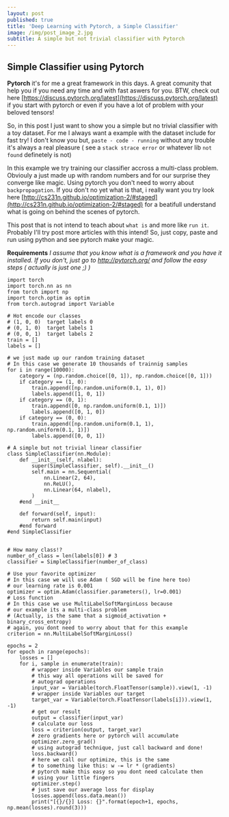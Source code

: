 ```yaml
---
layout: post
published: true
title: 'Deep Learning with Pytorch, a Simple Classifier'
image: /img/post_image_2.jpg
subtitle: A simple but not trivial classifier with Pytorch
---
```

## Simple Classifier using Pytorch

**Pytorch** it's for me a great framework in this days. A great comunity that help you if you need any time and with fast aswers for you.
BTW, check out here [https://discuss.pytorch.org/latest](https://discuss.pytorch.org/latest) if you start with pytorch or even if you have a lot of problem with your beloved tensors!

So, in this post I just want to show you a simple but no trivial classifier with a toy dataset. For me I always want a example with the dataset include for fast try! 
I don't know you but, `paste - code - running` without any trouble it's always a real pleasure ( see a `stack strace error` or whatever lib `not found` definetely is not)

In this example we try training our classifier accross a multi-class problem. Obviouly a just made up with random numbers and for our surprise they converge like magic.
Using pytorch you don't need to worry about `backpropagation`. If you don't no yet what is that, i really want you try look here [http://cs231n.github.io/optimization-2/#staged](http://cs231n.github.io/optimization-2/#staged) for a beatifull understand what is going on behind the scenes of pytorch.

This post that is not intend to teach about `what is` and more like `run it`. 
Probably I'll try post more articles with this intend!
So, just copy, paste and run using python and see pytorch make your magic.

**Requirements**
_I assume that you know what is a framework and you have it installed. If you don't, just go to http://pytorch.org/ and follow the easy steps ( actually is just one ;) )_



    import torch
    import torch.nn as nn
    from torch import np
    import torch.optim as optim
    from torch.autograd import Variable

    # Hot encode our classes
    # (1, 0, 0)  target labels 0
    # (0, 1, 0)  target labels 1
    # (0, 0, 1)  target labels 2
    train = []
    labels = []

    # we just made up our random training dataset
    # In this case we generate 10 thousands of trainnig samples
    for i in range(10000):
        category = (np.random.choice([0, 1]), np.random.choice([0, 1]))
        if category == (1, 0):
            train.append([np.random.uniform(0.1, 1), 0])
            labels.append([1, 0, 1])
        if category == (0, 1):
            train.append([0, np.random.uniform(0.1, 1)])
            labels.append([0, 1, 0])
        if category == (0, 0):
            train.append([np.random.uniform(0.1, 1), np.random.uniform(0.1, 1)])
            labels.append([0, 0, 1])

    # A simple but not trivial linear classifier
    class SimpleClassifier(nn.Module):    
        def __init__(self, nlabel):
            super(SimpleClassifier, self).__init__()
            self.main = nn.Sequential(
                nn.Linear(2, 64),
                nn.ReLU(),
                nn.Linear(64, nlabel),
            )
        #end __init__

        def forward(self, input):
            return self.main(input)
        #end forward
    #end SimpleClassifier


    # How many class!?
    number_of_class = len(labels[0]) # 3
    classifier = SimpleClassifier(number_of_class)

    # Use your favorite optimizer
    # In this case we will use Adam ( SGD will be fine here too)
    # our learning rate is 0.001
    optimizer = optim.Adam(classifier.parameters(), lr=0.001)
    # Loss function 
    # In this case we use MultiLabelSoftMarginLoss because
    # our example its a multi-class problem
    # (Actually, is the same that a sigmoid_activation + binary_cross_entropy)
    # again, you dont need to worry about that for this example
    criterion = nn.MultiLabelSoftMarginLoss()

    epochs = 2
    for epoch in range(epochs):
        losses = []
        for i, sample in enumerate(train):
            # wrapper inside Variables our sample train
            # this way all operations will be saved for
            # autograd operations
            input_var = Variable(torch.FloatTensor(sample)).view(1, -1)
            # wrapper inside Variables our target
            target_var = Variable(torch.FloatTensor(labels[i])).view(1, -1)
            # get our result
            output = classifier(input_var)
            # calculate our loss
            loss = criterion(output, target_var)
            # zero gradients here or pytorch will accumulate
            optimizer.zero_grad()
            # using autograd technique, just call backward and done!
            loss.backward()
            # here we call our optimize, this is the same 
            # to something like this: w -= lr * (gradients)
            # pytorch make this easy so you dont need calculate then 
            # using your little fingers
            optimizer.step()
            # just save our average loss for display
            losses.append(loss.data.mean())
            print("[{}/{}] Loss: {}".format(epoch+1, epochs, np.mean(losses).round(3)))
